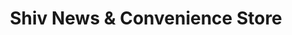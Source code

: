 ---
title: "Shiv News & Convenience Store"
url: /brighton/shiv-news-and-convenience-store/
shop: convenience
---